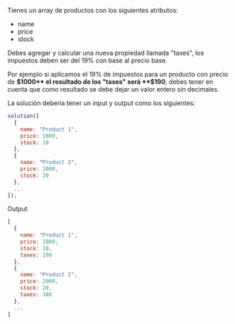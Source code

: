 
Tienes un array de productos con los siguientes atributos:

- name
- price
- stock

Debes agregar y calcular una nueva propiedad llamada "taxes", los impuestos deben ser del 19% con base al precio base.

Por ejemplo si aplicamos el 19% de impuestos para un producto con precio de **$1000** el resultado de los "taxes" será **$190**, debes tener en cuenta que como resultado se debe dejar un valor entero sin decimales.

La solución debería tener un input y output como los siguientes:

```js
solution([
  {
    name: "Product 1",
    price: 1000,
    stock: 10
  },
  {
    name: "Product 2",
    price: 2000,
    stock: 20
  },
  ...
]);
```

Output

```js
[
  {
    name: "Product 1",
    price: 1000,
    stock: 10,
    taxes: 190
  },
  {
    name: "Product 2",
    price: 2000,
    stock: 20,
    taxes: 380
  },
  ...
]
```
